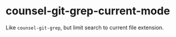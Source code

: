 # counsel-git-grep-current-mode

Like `counsel-git-grep`, but limit search to current file extension.
